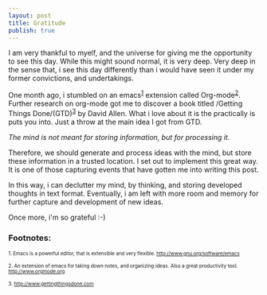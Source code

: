 ```yaml
---
layout: post
title: Gratitude
publish: true
---
```



I am very thankful to myelf, and the universe for giving me the opportunity to see
this day. While this might sound normal, it is very deep. Very deep in the
sense that, i see this day differently than i would have seen it under my
former convictions, and undertakings.

One month ago, i stumbled on an emacs<sup><a id="fnr.1" class="footref" href="#fn.1">1</a></sup> extension called Org-mode<sup><a id="fnr.2" class="footref" href="#fn.2">2</a></sup>. Further
research on org-mode got me to discover a book titled /Getting Things Done/(GTD)<sup><a id="fnr.3" class="footref" href="#fn.3">3</a></sup> by David
Allen. What i love about it is the practically is puts you into. Just a throw
at the main idea I got from GTD.

*The mind is not meant for storing information, but for processing it.*

Therefore, we should generate and process ideas with the mind, but store these
information in a trusted location. I set out to implement this great way. It is
one of those capturing events that have gotten me into writing this post.

In this way, i can declutter my mind, by thinking, and storing developed
thoughts in text format. Eventually, i am left with more room and memory for
further capture and development of new ideas.

Once more, i'm so grateful :-)

### Footnotes:

<sub><sup>1. Emacs is a powerful editor, that is extensible and very flexible. <http://www.gnu.org/software/emacs> </sup></sub>

<sub><sup>2. An extension of emacs for taking down notes, and organizing ideas. Also a
great productivity tool. <http://www.orgmode.org></sup></sub>

<sub><sup>3. <http://www.gettingthingsdone.com></sup></sub>

